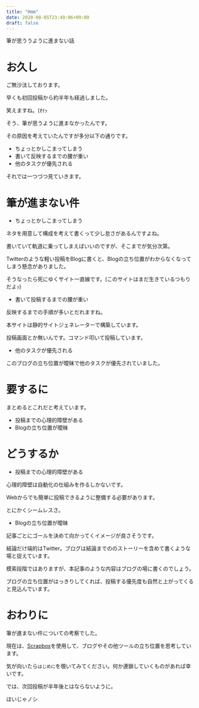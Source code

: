 ```yaml
---
title: "Hmm"
date: 2020-08-05T23:49:06+09:00
draft: false
---
```

筆が思ううように進まない話
<!--more-->

# お久し
ご無沙汰しております。  
  
早くも初回投稿から約半年も経過しました。

笑えますね。(ｵｲｯ

そう、筆が思うように進まなかったんです。

その原因を考えていたんですが多分以下の通りです。
- ちょっとかしこまってしまう
- 書いて反映するまでの腰が重い
- 他のタスクが優先される

それでは一つづつ見ていきます。

# 筆が進まない件
- ちょっとかしこまってしまう

ネタを用意して構成を考えて書くって少し怠さがあるんですよね。

書いていて軌道に乗ってしまえばいいのですが、そこまでが気分次第。

Twitterのような軽い投稿をBlogに書くと、Blogの立ち位置がわからなくなってしまう懸念がありました。

そうなったら死にゆくサイト一直線です。(このサイトはまだ生きているつもりだよｯ)

- 書いて投稿するまでの腰が重い

反映するまでの手順が多いとだれますね。

本サイトは静的サイトジェネレーターで構築しています。

投稿画面とか無いんです。コマンド叩いて投稿しています。

- 他のタスクが優先される

このブログの立ち位置が曖昧で他のタスクが優先されていました。

# 要するに
まとめるとこれだと考えています。
- 投稿までの心理的障壁がある
- Blogの立ち位置が曖昧

# どうするか
- 投稿までの心理的障壁がある

心理的障壁は自動化の仕組みを作るしかないです。

Webからでも簡単に投稿できるように整備する必要があります。

とにかくシームレスさ。

- Blogの立ち位置が曖昧

記事ごとにゴールを決めて向かってくイメージが良さそうです。

結論だけ端的はTwitter。ブログは結論までののストーリーを含めて書くような場と捉えています。

模索段階ではありますが、本記事のような内容はブログの場に書くのでしょう。

ブログの立ち位置がはっきりしてくれば、投稿する優先度も自然と上がってくると見込んでいます。

# おわりに
筆が進まない件についての考察でした。

現在は、[Scrapbox](https://scrapbox.io/suna-64354306/)を使用して、ブログやその他ツールの立ち位置を思考しています。

気が向いたら`はじめに`を覗いてみてください。何か連鎖していくものがあれば幸いです。

では、次回投稿が半年後とはならないように。

ほいじゃノシ
